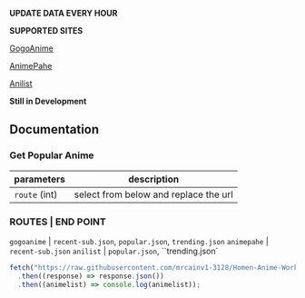 <b>UPDATE DATA EVERY HOUR</b>

<strong>SUPPORTED SITES</strong>

[GogoAnime](https://https://anitaku.to/home.html)




[AnimePahe](https://animepahe.ru/)

[Anilist](https://anilist.co/)

<strong>Still in Development</strong>

## Documentation

### Get Popular Anime

| parameters   | description       |
| ------------ | ------------------- |
| `route` (int) | select from below and replace the url |

### ROUTES  |   END POINT
`gogoanime` |  `recent-sub.json`, `popular.json`, `trending.json`
`animepahe` |  `recent-sub.json`
`anilist`   |  `popular.json`, ``trending.json`

```js
fetch("https://raw.githubusercontent.com/mrcainv1-3128/Homen-Anime-Worker/main/anilist/trending.json")
  .then((response) => response.json())
  .then((animelist) => console.log(animelist));
```
